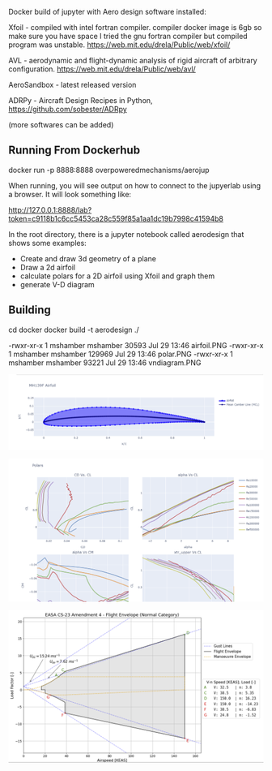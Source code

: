 
Docker build of jupyter with Aero design software installed:

Xfoil - compiled with intel fortran compiler.  compiler docker image is 6gb so make sure you have space
   I tried the gnu fortran compiler but compiled program was unstable.
https://web.mit.edu/drela/Public/web/xfoil/

AVL - aerodynamic and flight-dynamic analysis of rigid aircraft of arbitrary configuration.
https://web.mit.edu/drela/Public/web/avl/

AeroSandbox - latest released version

ADRPy - Aircraft Design Recipes in Python, https://github.com/sobester/ADRpy

(more softwares can be added)

Running From Dockerhub
----------------------

docker run -p 8888:8888 overpoweredmechanisms/aerojup

When running, you will see output on how to connect to the jupyerlab using a browser.  It will look something like:

http://127.0.0.1:8888/lab?token=c9118b1c6cc5453ca28c559f85a1aa1dc19b7998c41594b8

In the root directory, there is a jupyter notebook called aerodesign that shows some examples:

- Create and draw 3d geometry of a plane
- Draw a 2d airfoil
- calculate polars for a 2D airfoil using Xfoil and graph them
- generate V-D diagram

Building
--------
cd docker
docker build -t aerodesign ./

-rwxr-xr-x  1 mshamber mshamber   30593 Jul 29 13:46 airfoil.PNG
-rwxr-xr-x  1 mshamber mshamber  129969 Jul 29 13:46 polar.PNG
-rwxr-xr-x  1 mshamber mshamber   93221 Jul 29 13:46 vndiagram.PNG

![Airfoil 2D](airfoil.PNG)

![Polars](polar.PNG)

![V-N Diagram](vndiagram.PNG)
